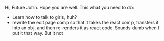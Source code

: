 Hi, Future John.
Hope you are well.
This what you need to do:
- Learn how to talk to girls, huh?
- rewrite the edit page comp so that it takes the react comp, transfers it into an obj, and then re-renders it as react code.
Sounds dumb when I put it that way.
But it not